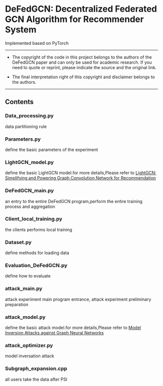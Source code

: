 # DeFedGCN: Decentralized Federated GCN Algorithm for Recommender System

Implemented based on PyTorch

***
- The copyright of the code in this project belongs to the authors of the DeFedGCN paper and can only be used for academic research. If you need to quote or reprint, please indicate the source and the original link.

- The final interpretation right of this copyright and disclaimer belongs to the authors.
***

## Contents

### Data_processing.py 
data partitioning rule

### Parameters.py
define the basic parameters of the experiment

### LightGCN_model.py
define the basic LightGCN model.for more details,Please refer to [LightGCN: Simplifying and Powering Graph Convolution Network for Recommendation](https://dl.acm.org/doi/abs/10.1145/3397271.3401063)

### DeFedGCN_main.py 
an entry to the entire DeFedGCN program,perform the entire training process and aggregation

### Client_local_training.py 
the clients performs local training

### Dataset.py 
define methods for loading data

### Evaluation_DeFedGCN.py 
define how to evaluate

### attack_main.py 
attack experiment main program entrance, attack experiment preliminary preparation

### attack_model.py 
define the basic attack model.for more details,Please refer to [Model Inversion Attacks against Graph Neural Networks](https://ieeexplore.ieee.org/abstract/document/9895303)

### attack_optimizer.py 
model inversation attack

### Subgraph_expansion.cpp
all users take the data after PSI






